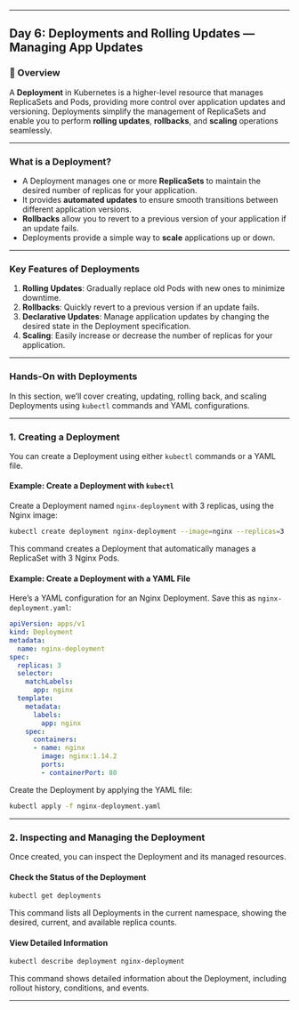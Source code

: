 ﻿---

## Day 6: Deployments and Rolling Updates — Managing App Updates

### 📘 Overview

A **Deployment** in Kubernetes is a higher-level resource that manages ReplicaSets and Pods, providing more control over application updates and versioning. Deployments simplify the management of ReplicaSets and enable you to perform **rolling updates**, **rollbacks**, and **scaling** operations seamlessly.

---

### What is a Deployment?

- A Deployment manages one or more **ReplicaSets** to maintain the desired number of replicas for your application.
- It provides **automated updates** to ensure smooth transitions between different application versions.
- **Rollbacks** allow you to revert to a previous version of your application if an update fails.
- Deployments provide a simple way to **scale** applications up or down.

---

### Key Features of Deployments

1. **Rolling Updates**: Gradually replace old Pods with new ones to minimize downtime.
2. **Rollbacks**: Quickly revert to a previous version if an update fails.
3. **Declarative Updates**: Manage application updates by changing the desired state in the Deployment specification.
4. **Scaling**: Easily increase or decrease the number of replicas for your application.

---

### Hands-On with Deployments

In this section, we’ll cover creating, updating, rolling back, and scaling Deployments using `kubectl` commands and YAML configurations.

---

### 1. Creating a Deployment

You can create a Deployment using either `kubectl` commands or a YAML file.

#### Example: Create a Deployment with `kubectl`

Create a Deployment named `nginx-deployment` with 3 replicas, using the Nginx image:

```bash
kubectl create deployment nginx-deployment --image=nginx --replicas=3
```

This command creates a Deployment that automatically manages a ReplicaSet with 3 Nginx Pods.

#### Example: Create a Deployment with a YAML File

Here’s a YAML configuration for an Nginx Deployment. Save this as `nginx-deployment.yaml`:

```yaml
apiVersion: apps/v1
kind: Deployment
metadata:
  name: nginx-deployment
spec:
  replicas: 3
  selector:
    matchLabels:
      app: nginx
  template:
    metadata:
      labels:
        app: nginx
    spec:
      containers:
      - name: nginx
        image: nginx:1.14.2
        ports:
        - containerPort: 80
```

Create the Deployment by applying the YAML file:

```bash
kubectl apply -f nginx-deployment.yaml
```

---

### 2. Inspecting and Managing the Deployment

Once created, you can inspect the Deployment and its managed resources.

#### Check the Status of the Deployment
```bash
kubectl get deployments
```

This command lists all Deployments in the current namespace, showing the desired, current, and available replica counts.

#### View Detailed Information
```bash
kubectl describe deployment nginx-deployment
```

This command shows detailed information about the Deployment, including rollout history, conditions, and events.

---
